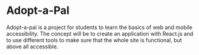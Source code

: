 # Adopt-a-Pal
Adopt-a-pal is a project for students to learn the basics of web and mobile accessibility. The concept will be to create an application with React.js and to use different tools to make sure that the whole site is functional, but above all accessible.
